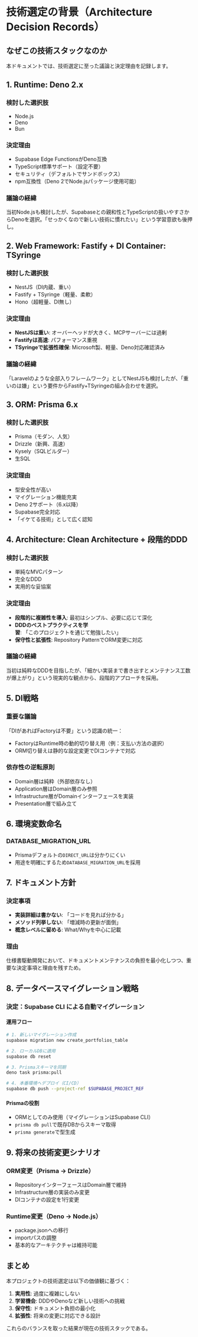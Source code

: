 # 技術選定の背景（Architecture Decision Records）

## なぜこの技術スタックなのか

本ドキュメントでは、技術選定に至った議論と決定理由を記録します。

## 1. Runtime: Deno 2.x

### 検討した選択肢
- Node.js
- Deno
- Bun

### 決定理由
- Supabase Edge FunctionsがDeno互換
- TypeScript標準サポート（設定不要）
- セキュリティ（デフォルトでサンドボックス）
- npm互換性（Deno 2でNode.jsパッケージ使用可能）

### 議論の経緯
当初Node.jsも検討したが、Supabaseとの親和性とTypeScriptの扱いやすさからDenoを選択。「せっかくなので新しい技術に慣れたい」という学習意欲も後押し。

## 2. Web Framework: Fastify + DI Container: TSyringe

### 検討した選択肢
- NestJS（DI内蔵、重い）
- Fastify + TSyringe（軽量、柔軟）
- Hono（超軽量、DI無し）

### 決定理由
- **NestJSは重い**: オーバーヘッドが大きく、MCPサーバーには過剰
- **Fastifyは高速**: パフォーマンス重視
- **TSyringeで拡張性確保**: Microsoft製、軽量、Deno対応確認済み

### 議論の経緯
「Laravelのような全部入りフレームワーク」としてNestJSも検討したが、「重いのは嫌」という要件からFastify+TSyringeの組み合わせを選択。

## 3. ORM: Prisma 6.x

### 検討した選択肢
- Prisma（モダン、人気）
- Drizzle（新興、高速）
- Kysely（SQLビルダー）
- 生SQL

### 決定理由
- 型安全性が高い
- マイグレーション機能充実
- Deno 2サポート（6.x以降）
- Supabase完全対応
- 「イケてる技術」として広く認知

## 4. Architecture: Clean Architecture + 段階的DDD

### 検討した選択肢
- 単純なMVCパターン
- 完全なDDD
- 実用的な妥協案

### 決定理由
- **段階的に複雑性を導入**: 最初はシンプル、必要に応じて深化
- **DDDのベストプラクティスを学習**: 「このプロジェクトを通じて勉強したい」
- **保守性と拡張性**: Repository PatternでORM変更に対応

### 議論の経緯
当初は純粋なDDDを目指したが、「細かい実装まで書き出すとメンテナンス工数が爆上がり」という現実的な観点から、段階的アプローチを採用。

## 5. DI戦略

### 重要な議論
「DIがあればFactoryは不要」という認識の統一：
- FactoryはRuntime時の動的切り替え用（例：支払い方法の選択）
- ORM切り替えは静的な設定変更でDIコンテナで対応

### 依存性の逆転原則
- Domain層は純粋（外部依存なし）
- Application層はDomain層のみ参照
- Infrastructure層がDomainインターフェースを実装
- Presentation層で組み立て

## 6. 環境変数命名

### DATABASE_MIGRATION_URL
- Prismaデフォルトの`DIRECT_URL`は分かりにくい
- 用途を明確にするため`DATABASE_MIGRATION_URL`を採用

## 7. ドキュメント方針

### 決定事項
- **実装詳細は書かない**: 「コードを見れば分かる」
- **メソッド列挙しない**: 「増減時の更新が面倒」
- **概念レベルに留める**: What/Whyを中心に記載

### 理由
仕様書駆動開発において、ドキュメントメンテナンスの負担を最小化しつつ、重要な決定事項と理由を残すため。

## 8. データベースマイグレーション戦略

### 決定：Supabase CLI による自動マイグレーション

#### 運用フロー
```bash
# 1. 新しいマイグレーション作成
supabase migration new create_portfolios_table

# 2. ローカルDBに適用
supabase db reset

# 3. Prismaスキーマを同期
deno task prisma:pull

# 4. 本番環境へデプロイ（CI/CD）
supabase db push --project-ref $SUPABASE_PROJECT_REF
```

#### Prismaの役割
- ORMとしてのみ使用（マイグレーションはSupabase CLI）
- `prisma db pull`で既存DBからスキーマ取得
- `prisma generate`で型生成

## 9. 将来の技術変更シナリオ

### ORM変更（Prisma → Drizzle）
- RepositoryインターフェースはDomain層で維持
- Infrastructure層の実装のみ変更
- DIコンテナの設定を1行変更

### Runtime変更（Deno → Node.js）
- package.jsonへの移行
- importパスの調整
- 基本的なアーキテクチャは維持可能

## まとめ

本プロジェクトの技術選定は以下の価値観に基づく：

1. **実用性**: 過度に複雑にしない
2. **学習機会**: DDDやDenoなど新しい技術への挑戦
3. **保守性**: ドキュメント負担の最小化
4. **拡張性**: 将来の変更に対応できる設計

これらのバランスを取った結果が現在の技術スタックである。